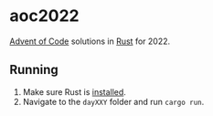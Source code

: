 # aoc2022

[Advent of Code](https://adventofcode.com/2022) solutions in [Rust](https://www.rust-lang.org/) for 2022.

## Running

1. Make sure Rust is [installed](https://www.rust-lang.org/tools/install).
2. Navigate to the `dayXXY` folder and run `cargo run`.
